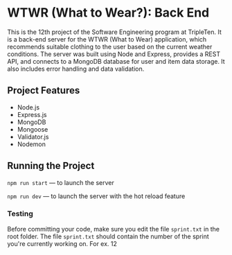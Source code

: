 # WTWR (What to Wear?): Back End
This is the 12th project of the Software Engineering program at TripleTen. It is a back-end server for the WTWR (What to Wear) application, which recommends suitable clothing to the user based on the current weather conditions. The server was built using Node and Express, provides a REST API, and connects to a MongoDB database for user and item data storage. It also includes error handling and data validation.

## Project Features
- Node.js
- Express.js
- MongoDB
- Mongoose
- Validator.js
- Nodemon

## Running the Project
`npm run start` — to launch the server 

`npm run dev` — to launch the server with the hot reload feature

### Testing
Before committing your code, make sure you edit the file `sprint.txt` in the root folder. The file `sprint.txt` should contain the number of the sprint you're currently working on. For ex. 12
